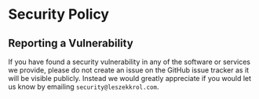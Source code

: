 # Security Policy

## Reporting a Vulnerability

If you have found a security vulnerability in any of the software or services we provide, please do not create an issue on the GitHub issue tracker as it will be visible publicly. Instead we would greatly appreciate if you would let us know by emailing `security@leszekkrol.com`.
